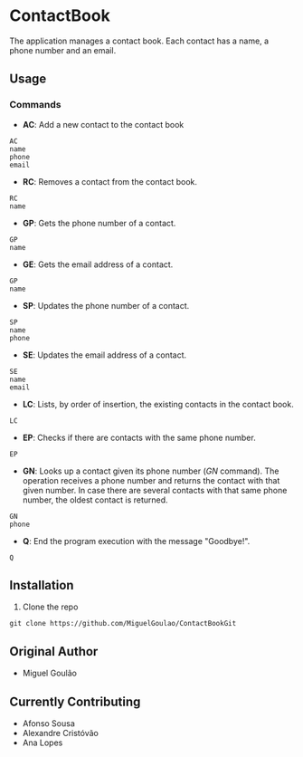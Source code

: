 # ContactBook

The application manages a contact book. Each contact has a name, a phone number and an email.

## Usage
### Commands

* **AC**: Add a new contact to the contact book
```
AC
name
phone
email
```
* **RC**: Removes a contact from the contact book.
```
RC
name
```
* **GP**: Gets the phone number of a contact.
```
GP
name
```

* **GE**: Gets the email address of a contact.
```
GP
name
```

* **SP**: Updates the phone number of a contact.
```
SP
name
phone
```
* **SE**: Updates the email address of a contact.
```
SE
name
email
```

* **LC**: Lists, by order of insertion, the existing contacts in the contact book.
```
LC
```

* **EP**: Checks if there are contacts with the same phone number.
```
EP
```

* **GN**: Looks up a contact given its phone number (*GN* command). The operation receives a phone number and returns the contact with that given number. In case there are several contacts with that same phone number, the oldest contact is returned.
```
GN
phone
```
* **Q**: End the program execution with the message "Goodbye!".
```
Q
```

## Installation
1. Clone the repo
```
git clone https://github.com/MiguelGoulao/ContactBookGit
```

## Original Author
* Miguel Goulão

## Currently Contributing
* Afonso Sousa
* Alexandre Cristóvão
* Ana Lopes